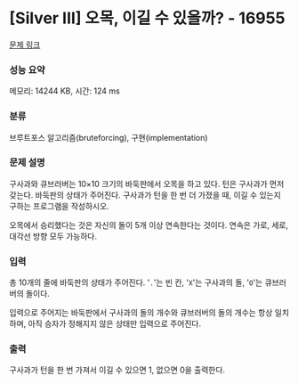 # [Silver III] 오목, 이길 수 있을까? - 16955 

[문제 링크](https://www.acmicpc.net/problem/16955) 

### 성능 요약

메모리: 14244 KB, 시간: 124 ms

### 분류

브루트포스 알고리즘(bruteforcing), 구현(implementation)

### 문제 설명

<p>구사과와 큐브러버는 10×10 크기의 바둑판에서 오목을 하고 있다. 턴은 구사과가 먼저 갖는다. 바둑판의 상태가 주어진다. 구사과가 턴을 한 번 더 가졌을 때, 이길 수 있는지 구하는 프로그램을 작성하시오.</p>

<p>오목에서 승리했다는 것은 자신의 돌이 5개 이상 연속한다는 것이다. 연속은 가로, 세로, 대각선 방향 모두 가능하다.</p>

### 입력 

 <p>총 10개의 줄에 바둑판의 상태가 주어진다. '<code>.</code>'는 빈 칸, '<code>X</code>'는 구사과의 돌, '<code>O</code>'는 큐브러버의 돌이다.</p>

<p>입력으로 주어지는 바둑판에서 구사과의 돌의 개수와 큐브러버의 돌의 개수는 항상 일치하며, 아직 승자가 정해지지 않은 상태만 입력으로 주어진다.</p>

### 출력 

 <p>구사과가 턴을 한 번 가져서 이길 수 있으면 1, 없으면 0을 출력한다.</p>

